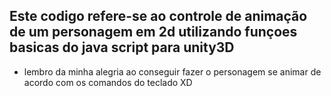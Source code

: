 ## Este codigo refere-se ao controle de animação de um personagem em 2d utilizando  funçoes basicas do java script para unity3D
- lembro da minha alegria ao conseguir fazer o personagem se animar de acordo com os comandos do teclado XD
